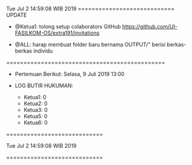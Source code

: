 ---
---

Tue Jul  2 14:59:08 WIB 2019
============================ UPDATE

* @Ketua1: tolong setup colaborators GitHub 
   https://github.com/UI-FASILKOM-OS/extra191/invitations

* @ALL: harap membuat folder baru bernama OUTPUT/" berisi berkas-berkas  individu 

==============================================

* Pertemuan Berikut: Selasa, 9 Juli 2019 13:00

* LOG BUTIR HUKUMAN:
  * Ketua1: 0
  * Ketua2: 0
  * Ketua3: 0
  * Ketua5: 0
  * Ketua6: 0

============================

Tue Jul  2 14:59:08 WIB 2019

============================

